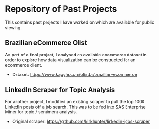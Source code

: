 # Repository of Past Projects  
This contains past projects I have worked on which are available for public viewing.

## Brazilian eCommerce Olist
As part of a final project, I analysed an available ecommerce dataset in order to explore how data visualization can be constructed for an ecommerce client.
- Dataset: https://www.kaggle.com/olistbr/brazilian-ecommerce

## LinkedIn Scraper for Topic Analysis
For another project, I modified an existing scraper to pull the top 1000 LinkedIn posts off a job search. This was to be fed into SAS Enterprise Miner for topic / sentiment analysis. 
- Original scraper: https://github.com/kirkhunter/linkedin-jobs-scraper
